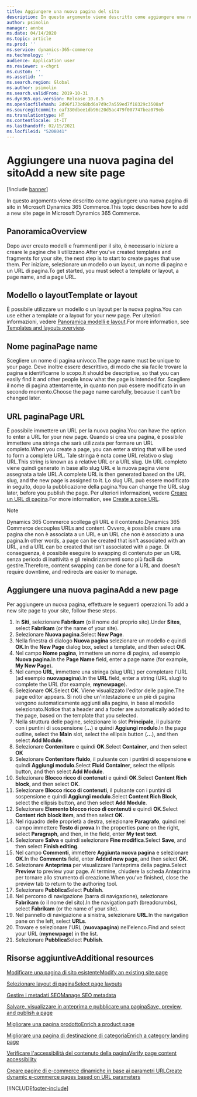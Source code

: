 ```yaml
---
title: Aggiungere una nuova pagina del sito
description: In questo argomento viene descritto come aggiungere una nuova pagina di sito in Microsoft Dynamics 365 Commerce.
author: psimolin
manager: annbe
ms.date: 04/14/2020
ms.topic: article
ms.prod: ''
ms.service: dynamics-365-commerce
ms.technology: ''
audience: Application user
ms.reviewer: v-chgri
ms.custom: ''
ms.assetid: ''
ms.search.region: Global
ms.author: psimolin
ms.search.validFrom: 2019-10-31
ms.dyn365.ops.version: Release 10.0.5
ms.openlocfilehash: 2d96f173c68bd6a7d9c7a559ed7f18329c3508af
ms.sourcegitcommit: eaf330dbee1db96c20d5ac479f007747bea079eb
ms.translationtype: HT
ms.contentlocale: it-IT
ms.lasthandoff: 02/15/2021
ms.locfileid: "5208041"
---
```

# <a name="add-a-new-site-page"></a><span data-ttu-id="62f3e-103">Aggiungere una nuova pagina del sito</span><span class="sxs-lookup"><span data-stu-id="62f3e-103">Add a new site page</span></span>


[!include [banner](includes/banner.md)]

<span data-ttu-id="62f3e-104">In questo argomento viene descritto come aggiungere una nuova pagina di sito in Microsoft Dynamics 365 Commerce.</span><span class="sxs-lookup"><span data-stu-id="62f3e-104">This topic describes how to add a new site page in Microsoft Dynamics 365 Commerce.</span></span>

## <a name="overview"></a><span data-ttu-id="62f3e-105">Panoramica</span><span class="sxs-lookup"><span data-stu-id="62f3e-105">Overview</span></span>

<span data-ttu-id="62f3e-106">Dopo aver creato modelli e frammenti per il sito, è necessario iniziare a creare le pagine che li utilizzano.</span><span class="sxs-lookup"><span data-stu-id="62f3e-106">After you've created templates and fragments for your site, the next step is to start to create pages that use them.</span></span> <span data-ttu-id="62f3e-107">Per iniziare, selezionare un modello o un layout, un nome di pagina e un URL di pagina.</span><span class="sxs-lookup"><span data-stu-id="62f3e-107">To get started, you must select a template or layout, a page name, and a page URL.</span></span>

## <a name="template-or-layout"></a><span data-ttu-id="62f3e-108">Modello o layout</span><span class="sxs-lookup"><span data-stu-id="62f3e-108">Template or layout</span></span>

<span data-ttu-id="62f3e-109">È possibile utilizzare un modello o un layout per la nuova pagina.</span><span class="sxs-lookup"><span data-stu-id="62f3e-109">You can use either a template or a layout for your new page.</span></span> <span data-ttu-id="62f3e-110">Per ulteriori informazioni, vedere [Panoramica modelli e layout](templates-layouts-overview.md).</span><span class="sxs-lookup"><span data-stu-id="62f3e-110">For more information, see [Templates and layouts overview](templates-layouts-overview.md).</span></span>

## <a name="page-name"></a><span data-ttu-id="62f3e-111">Nome pagina</span><span class="sxs-lookup"><span data-stu-id="62f3e-111">Page name</span></span>

<span data-ttu-id="62f3e-112">Scegliere un nome di pagina univoco.</span><span class="sxs-lookup"><span data-stu-id="62f3e-112">The page name must be unique to your page.</span></span> <span data-ttu-id="62f3e-113">Deve inoltre essere descrittivo, di modo che sia facile trovare la pagina e identificarne lo scopo.</span><span class="sxs-lookup"><span data-stu-id="62f3e-113">It should be descriptive, so that you can easily find it and other people know what the page is intended for.</span></span> <span data-ttu-id="62f3e-114">Scegliere il nome di pagina attentamente, in quanto non può essere modificato in un secondo momento.</span><span class="sxs-lookup"><span data-stu-id="62f3e-114">Choose the page name carefully, because it can't be changed later.</span></span>

## <a name="page-url"></a><span data-ttu-id="62f3e-115">URL pagina</span><span class="sxs-lookup"><span data-stu-id="62f3e-115">Page URL</span></span>

<span data-ttu-id="62f3e-116">È possibile immettere un URL per la nuova pagina.</span><span class="sxs-lookup"><span data-stu-id="62f3e-116">You can have the option to enter a URL for your new page.</span></span> <span data-ttu-id="62f3e-117">Quando si crea una pagina, è possibile immettere una stringa che sarà utilizzata per formare un URL completo.</span><span class="sxs-lookup"><span data-stu-id="62f3e-117">When you create a page, you can enter a string that will be used to form a complete URL.</span></span> <span data-ttu-id="62f3e-118">Tale stringa è nota come URL relativo o slug URL.</span><span class="sxs-lookup"><span data-stu-id="62f3e-118">This string is known as a relative URL or a URL slug.</span></span> <span data-ttu-id="62f3e-119">Un URL completo viene quindi generato in base allo slug URL e la nuova pagina viene assegnata a tale URL.</span><span class="sxs-lookup"><span data-stu-id="62f3e-119">A complete URL is then generated based on the URL slug, and the new page is assigned to it.</span></span> <span data-ttu-id="62f3e-120">Lo slug URL può essere modificato in seguito, dopo la pubblicazione della pagina.</span><span class="sxs-lookup"><span data-stu-id="62f3e-120">You can change the URL slug later, before you publish the page.</span></span> <span data-ttu-id="62f3e-121">Per ulteriori informazioni, vedere [Creare un URL di pagina](create-page-URL.md).</span><span class="sxs-lookup"><span data-stu-id="62f3e-121">For more information, see [Create a page URL](create-page-URL.md).</span></span>

> [!NOTE]
> <span data-ttu-id="62f3e-122">Dynamics 365 Commerce scollega gli URL e il contenuto.</span><span class="sxs-lookup"><span data-stu-id="62f3e-122">Dynamics 365 Commerce decouples URLs and content.</span></span> <span data-ttu-id="62f3e-123">Ovvero, è possibile creare una pagina che non è associata a un URL e un URL che non è associato a una pagina.</span><span class="sxs-lookup"><span data-stu-id="62f3e-123">In other words, a page can be created that isn't associated with an URL, and a URL can be created that isn't associated with a page.</span></span> <span data-ttu-id="62f3e-124">Di conseguenza, è possibile eseguire lo swapping di contenuto per un URL senza periodo di inattività e gli reindirizzamenti sono più facili da gestire.</span><span class="sxs-lookup"><span data-stu-id="62f3e-124">Therefore, content swapping can be done for a URL and doesn't require downtime, and redirects are easier to manage.</span></span>

## <a name="add-a-new-page"></a><span data-ttu-id="62f3e-125">Aggiungere una nuova pagina</span><span class="sxs-lookup"><span data-stu-id="62f3e-125">Add a new page</span></span>

<span data-ttu-id="62f3e-126">Per aggiungere un nuova pagina, effettuare le seguenti operazioni.</span><span class="sxs-lookup"><span data-stu-id="62f3e-126">To add a new site page to your site, follow these steps.</span></span>

1. <span data-ttu-id="62f3e-127">In **Siti**, selezionare **Fabrikam** (o il nome del proprio sito).</span><span class="sxs-lookup"><span data-stu-id="62f3e-127">Under **Sites**, select **Fabrikam** (or the name of your site).</span></span>
1. <span data-ttu-id="62f3e-128">Selezionare **Nuova pagina**.</span><span class="sxs-lookup"><span data-stu-id="62f3e-128">Select **New Page**.</span></span>
1. <span data-ttu-id="62f3e-129">Nella finestra di dialogo **Nuova pagina** selezionare un modello e quindi **OK**.</span><span class="sxs-lookup"><span data-stu-id="62f3e-129">In the **New Page** dialog box, select a template, and then select **OK**.</span></span>
1. <span data-ttu-id="62f3e-130">Nel campo **Nome pagina**, immettere un nome di pagina, ad esempio **Nuova pagina**.</span><span class="sxs-lookup"><span data-stu-id="62f3e-130">In the **Page Name** field, enter a page name (for example, **My New Page**).</span></span>
1. <span data-ttu-id="62f3e-131">Nel campo **URL**, immettere una stringa (slug URL) per completare l'URL (ad esempio **nuovapagina**).</span><span class="sxs-lookup"><span data-stu-id="62f3e-131">In the **URL** field, enter a string (URL slug) to complete the URL (for example, **mynewpage**).</span></span>
1. <span data-ttu-id="62f3e-132">Selezionare **OK**.</span><span class="sxs-lookup"><span data-stu-id="62f3e-132">Select **OK**.</span></span> <span data-ttu-id="62f3e-133">Viene visualizzato l'editor delle pagine.</span><span class="sxs-lookup"><span data-stu-id="62f3e-133">The page editor appears.</span></span> <span data-ttu-id="62f3e-134">Si noti che un'intestazione e un piè di pagina vengono automaticamente aggiunti alla pagina, in base al modello selezionato.</span><span class="sxs-lookup"><span data-stu-id="62f3e-134">Notice that a header and a footer are automatically added to the page, based on the template that you selected.</span></span>
1. <span data-ttu-id="62f3e-135">Nella struttura delle pagine, selezionare lo slot **Principale**, il pulsante con i puntini di sospensione (**...**) e quindi **Aggiungi modulo**.</span><span class="sxs-lookup"><span data-stu-id="62f3e-135">In the page outline, select the **Main** slot, select the ellipsis button (**...**), and then select **Add Module**.</span></span>
1. <span data-ttu-id="62f3e-136">Selezionare **Contenitore** e quindi **OK**.</span><span class="sxs-lookup"><span data-stu-id="62f3e-136">Select **Container**, and then select **OK**</span></span>
1. <span data-ttu-id="62f3e-137">Selezionare **Contenitore fluido**, il pulsante con i puntini di sospensione e quindi **Aggiungi modulo**.</span><span class="sxs-lookup"><span data-stu-id="62f3e-137">Select **Fluid Container**, select the ellipsis button, and then select **Add Module**.</span></span>
1. <span data-ttu-id="62f3e-138">Selezionare **Blocco ricco di contenuti** e quindi **OK**.</span><span class="sxs-lookup"><span data-stu-id="62f3e-138">Select **Content Rich block**, and then select **OK**.</span></span>
1. <span data-ttu-id="62f3e-139">Selezionare **Blocco ricco di contenuti**, il pulsante con i puntini di sospensione e quindi **Aggiungi modulo**.</span><span class="sxs-lookup"><span data-stu-id="62f3e-139">Select **Content Rich Block**, select the ellipsis button, and then select **Add Module**.</span></span>
1. <span data-ttu-id="62f3e-140">Selezionare **Elemento blocco ricco di contenuti** e quindi **OK**.</span><span class="sxs-lookup"><span data-stu-id="62f3e-140">Select **Content rich block item**, and then select **OK**.</span></span>
1. <span data-ttu-id="62f3e-141">Nel riquadro delle proprietà a destra, selezionare **Paragrafo**, quindi nel campo immettere **Testo di prova**.</span><span class="sxs-lookup"><span data-stu-id="62f3e-141">In the properties pane on the right, select **Paragraph**, and then, in the field, enter **My test text**.</span></span>
1. <span data-ttu-id="62f3e-142">Selezionare **Salva** e quindi selezionare **Fine modifica**.</span><span class="sxs-lookup"><span data-stu-id="62f3e-142">Select **Save**, and then select **Finish editing**.</span></span>
1. <span data-ttu-id="62f3e-143">Nel campo **Commenti**, immettere **Aggiunta nuova pagina** e selezionare **OK**.</span><span class="sxs-lookup"><span data-stu-id="62f3e-143">In the **Comments** field, enter **Added new page**, and then select **OK**.</span></span>
1. <span data-ttu-id="62f3e-144">Selezionare **Anteprima** per visualizzare l'anteprima della pagina.</span><span class="sxs-lookup"><span data-stu-id="62f3e-144">Select **Preview** to preview your page.</span></span> <span data-ttu-id="62f3e-145">Al termine, chiudere la scheda Anteprima per tornare allo strumento di creazione.</span><span class="sxs-lookup"><span data-stu-id="62f3e-145">When you've finished, close the preview tab to return to the authoring tool.</span></span>
1. <span data-ttu-id="62f3e-146">Selezionare **Pubblica**</span><span class="sxs-lookup"><span data-stu-id="62f3e-146">Select **Publish**.</span></span>
1. <span data-ttu-id="62f3e-147">Nel percorso di navigazione (barra di navigazione), selezionare **Fabrikam** (o il nome del sito).</span><span class="sxs-lookup"><span data-stu-id="62f3e-147">In the navigation path (breadcrumbs), select **Fabrikam** (or the name of your site).</span></span>
1. <span data-ttu-id="62f3e-148">Nel pannello di navigazione a sinistra, selezionare **URL**.</span><span class="sxs-lookup"><span data-stu-id="62f3e-148">In the navigation pane on the left, select **URLs**.</span></span>
1. <span data-ttu-id="62f3e-149">Trovare e selezionare l'URL (**nuovapagina**) nell'elenco.</span><span class="sxs-lookup"><span data-stu-id="62f3e-149">Find and select your URL (**mynewpage**) in the list.</span></span>
1. <span data-ttu-id="62f3e-150">Selezionare **Pubblica**</span><span class="sxs-lookup"><span data-stu-id="62f3e-150">Select **Publish**.</span></span>

## <a name="additional-resources"></a><span data-ttu-id="62f3e-151">Risorse aggiuntive</span><span class="sxs-lookup"><span data-stu-id="62f3e-151">Additional resources</span></span>

[<span data-ttu-id="62f3e-152">Modificare una pagina di sito esistente</span><span class="sxs-lookup"><span data-stu-id="62f3e-152">Modify an existing site page</span></span>](modify-existing-page.md)

[<span data-ttu-id="62f3e-153">Selezionare layout di pagina</span><span class="sxs-lookup"><span data-stu-id="62f3e-153">Select page layouts</span></span>](select-page-layouts.md)

[<span data-ttu-id="62f3e-154">Gestire i metadati SEO</span><span class="sxs-lookup"><span data-stu-id="62f3e-154">Manage SEO metadata</span></span>](manage-seo-metadata.md)

[<span data-ttu-id="62f3e-155">Salvare, visualizzare in anteprima e pubblicare una pagina</span><span class="sxs-lookup"><span data-stu-id="62f3e-155">Save, preview, and publish a page</span></span>](save-preview-publish-page.md)

[<span data-ttu-id="62f3e-156">Migliorare una pagina prodotto</span><span class="sxs-lookup"><span data-stu-id="62f3e-156">Enrich a product page</span></span>](enrich-product-page.md)

[<span data-ttu-id="62f3e-157">Migliorare una pagina di destinazione di categoria</span><span class="sxs-lookup"><span data-stu-id="62f3e-157">Enrich a category landing page</span></span>](enrich-category-page.md)

[<span data-ttu-id="62f3e-158">Verificare l'accessibilità del contenuto della pagina</span><span class="sxs-lookup"><span data-stu-id="62f3e-158">Verify page content accessibility</span></span>](verify-accessibility.md)

[<span data-ttu-id="62f3e-159">Creare pagine di e-commerce dinamiche in base ai parametri URL</span><span class="sxs-lookup"><span data-stu-id="62f3e-159">Create dynamic e-commerce pages based on URL parameters</span></span>](create-dynamic-pages.md)


[!INCLUDE[footer-include](../includes/footer-banner.md)]